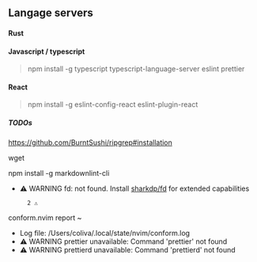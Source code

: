 ## Langage servers 

#### Rust 


#### Javascript / typescript 

> npm install -g typescript typescript-language-server eslint prettier

#### React

> npm install -g eslint-config-react eslint-plugin-react


##### TODOs

https://github.com/BurntSushi/ripgrep#installation

wget



npm install -g markdownlint-cli



- ⚠️ WARNING fd: not found. Install [sharkdp/fd](https://github.com/sharkdp/fd) for extended capabilities



        2 ⚠️

conform.nvim report ~
- Log file: /Users/coliva/.local/state/nvim/conform.log
- ⚠️ WARNING prettier unavailable: Command 'prettier' not found
- ⚠️ WARNING prettierd unavailable: Command 'prettierd' not found
